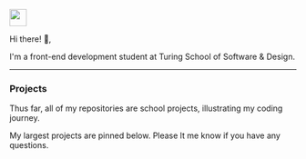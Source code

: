 <!-- # [![hayleyw7 header](https://media-exp3.licdn.com/dms/image/C4E16AQGGabAPXI2Ccg/profile-displaybackgroundimage-shrink_200_800/0/1551114223629?e=1631750400&v=beta&t=nh2F3jlPlBePxvLbdeKwttopIa_kxWvWP6GR9dv08LQ)](https://www.linkedin.com/in/hayleywitherell/) -->

<p align='left'>
<a href="https://www.linkedin.com/in/hayleywitherell/"><img height="30" src="https://github.com/WaylonWalker/WaylonWalker/blob/main/icon/linkedin.png?raw=true"></a>
</p>

Hi there! 👋,

I'm a front-end development student at Turing School of Software & Design.

---
 
### Projects

Thus far, all of my repositories are school projects, illustrating my coding journey.

My largest projects are pinned below. Please lt me know if you have any questions.
